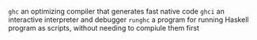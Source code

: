 
`ghc` an optimizing compiler that generates fast native code
`ghci` an interactive interpreter and debugger
`runghc` a program for running Haskell program as scripts, without needing to compiule them first














